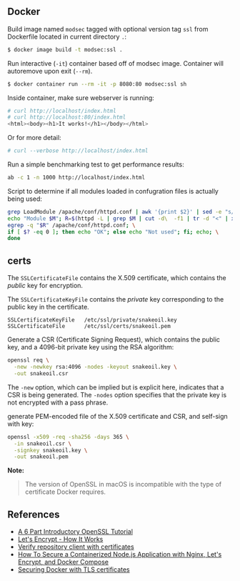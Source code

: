 ## Docker 

Build image named `modsec` tagged with optional version tag `ssl` from Dockerfile located in current directory `.`:
```bash
$ docker image build -t modsec:ssl .
```

Run interactive (`-it`) container based off of modsec image. Container will autoremove upon exit (`--rm`).
```bash
$ docker container run --rm -it -p 8080:80 modsec:ssl sh
```

<!-- FIXME neither works for now -->
Inside container, make sure webserver is running:
```bash
# curl http://localhost/index.html
# curl http://localhost:80/index.html
<html><body><h1>It works!</h1></body></html>
```

Or for more detail:
```bash
# curl --verbose http://localhost/index.html
```

Run a simple benchmarking test to get performance results:
```bash
ab -c 1 -n 1000 http://localhost/index.html
```

Script to determine if all modules loaded in confugration files is actually being used:
```bash
grep LoadModule /apache/conf/httpd.conf | awk '{print $2}' | sed -e "s/_module//" | while read M; do \
echo "Module $M"; R=$(httpd -L | grep $M | cut -d\  -f1 | tr -d "<" | xargs | tr " " "|"); \
egrep -q "$R" /apache/conf/httpd.conf; \
if [ $? -eq 0 ]; then echo "OK"; else echo "Not used"; fi; echo; \
done
```

## certs

The `SSLCertificateFile` contains the X.509 certificate, which contains the _public_ key for encryption.

The `SSLCertificateKeyFile` contains the _private_ key corresponding to the public key in the certificate. 

```
SSLCertificateKeyFile   /etc/ssl/private/snakeoil.key
SSLCertificateFile      /etc/ssl/certs/snakeoil.pem
```

Generate a CSR (Certificate Signing Request), which contains the public key, and a 4096-bit private key using the RSA algorithm: 
```bash
openssl req \
  -new -newkey rsa:4096 -nodes -keyout snakeoil.key \
  -out snakeoil.csr
```
The `-new` option, which can be implied but is explicit here, indicates that a CSR is being generated. The `-nodes` option specifies that the private key is not encrypted with a pass phrase. 

generate PEM-encoded file of the X.509 certificate and CSR, and self-sign with key:
```bash
openssl -x509 -req -sha256 -days 365 \
  -in snakeoil.csr \
  -signkey snakeoil.key \
  -out snakeoil.pem
```

**Note:**
> The version of OpenSSL in macOS is incompatible with the type of certificate Docker requires.

## References
- [A 6 Part Introductory OpenSSL Tutorial](https://www.keycdn.com/blog/openssl-tutorial)
- [Let's Encrypt - How It Works](https://letsencrypt.org/how-it-works/)
- [Verify repository client with certificates](https://docs.docker.com/engine/security/certificates/)
- [How To Secure a Containerized Node.js Application with Nginx, Let's Encrypt, and Docker Compose](https://www.digitalocean.com/community/tutorials/how-to-secure-a-containerized-node-js-application-with-nginx-let-s-encrypt-and-docker-compose)
- [Securing Docker with TLS certificates](https://tech.paulcz.net/blog/secure-docker-with-tls/)